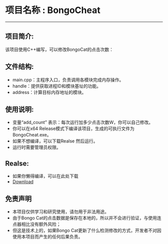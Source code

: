  # 项目名称 : BongoCheat
<HR>

 ## 项目简介:
 该项目使用C++编写，可以修改BongoCat的点击次数：
 
 ## 文件结构:
 - main.cpp：主程序入口，负责调用各模块完成内存操作。
 - handle：提供获取进程ID和模块基址的功能。
 - address：计算目标内存地址的模块。
 


 ## 使用说明:
 - 变量“add_count” 表示：每次运行加多少点击次数W，你可以自己修改。
 - 你可以在x64 Release模式下编译该项目，生成的可执行文件为BongoCheat.exe。
 - 如果不想编译，可以下载Realse 然后运行。
 - 运行时需要管理员权限。

## Realse:
  - 如果你懒得编译，可以在此处下载
  - [Download](https://github.com/ShengYongKang/BongoCheat/releases/tag/Publish) 


 ## 免责声明
 - 本项目仅供学习和研究使用，请勿用于非法用途。
 - 由于Bongo Cat的点击数据是保存在本地的，所以并不会进行验证，与使用连点器相比没有额外风险；
 - 但这是技术上的，如果Bongo Cat更新了什么检测修改的方式，开发者不对因使用本项目而产生的任何后果负责。
